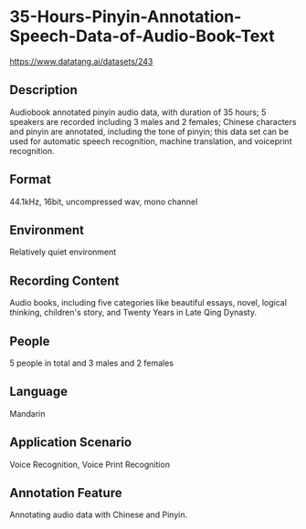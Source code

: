 # 35-Hours-Pinyin-Annotation-Speech-Data-of-Audio-Book-Text
https://www.datatang.ai/datasets/243

## Description
Audiobook annotated pinyin audio data, with duration of 35 hours; 5 speakers are recorded including 3 males and 2 females; Chinese characters and pinyin are annotated, including the tone of pinyin; this data set can be used for automatic speech recognition, machine translation, and voiceprint recognition.

## Format
44.1kHz, 16bit, uncompressed wav, mono channel

## Environment
Relatively quiet environment

## Recording Content
Audio books, including five categories like beautiful essays, novel, logical thinking, children's story, and Twenty Years in Late Qing Dynasty.

## People
5 people in total and 3 males and 2 females

## Language
Mandarin

## Application Scenario
Voice Recognition, Voice Print Recognition

## Annotation Feature
Annotating audio data with Chinese and Pinyin.
